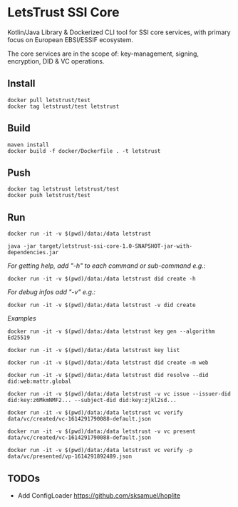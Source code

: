 # LetsTrust SSI Core

Kotlin/Java Library & Dockerized CLI tool for SSI core services, with primary focus on European EBSI/ESSIF ecosystem.

The core services are in the scope of: key-management, signing, encryption, DID & VC operations.

## Install

    docker pull letstrust/test
    docker tag letstrust/test letstrust

## Build

    maven install
    docker build -f docker/Dockerfile . -t letstrust

## Push
    docker tag letstrust letstrust/test
    docker push letstrust/test

## Run
    docker run -it -v $(pwd)/data:/data letstrust

    java -jar target/letstrust-ssi-core-1.0-SNAPSHOT-jar-with-dependencies.jar

_For getting help, add "-h" to each command or sub-command e.g.:_

    docker run -it -v $(pwd)/data:/data letstrust did create -h

_For debug infos add "-v" e.g.:_
    
    docker run -it -v $(pwd)/data:/data letstrust -v did create

_Examples_ 

    docker run -it -v $(pwd)/data:/data letstrust key gen --algorithm Ed25519

    docker run -it -v $(pwd)/data:/data letstrust key list

    docker run -it -v $(pwd)/data:/data letstrust did create -m web

    docker run -it -v $(pwd)/data:/data letstrust did resolve --did did:web:mattr.global

    docker run -it -v $(pwd)/data:/data letstrust -v vc issue --issuer-did did:key:z6MkmNMF2... --subject-did did:key:zjkl2sd...

    docker run -it -v $(pwd)/data:/data letstrust vc verify data/vc/created/vc-1614291790088-default.json

    docker run -it -v $(pwd)/data:/data letstrust -v vc present data/vc/created/vc-1614291790088-default.json

    docker run -it -v $(pwd)/data:/data letstrust vc verify -p data/vc/presented/vp-1614291892489.json

## TODOs

- Add ConfigLoader https://github.com/sksamuel/hoplite
